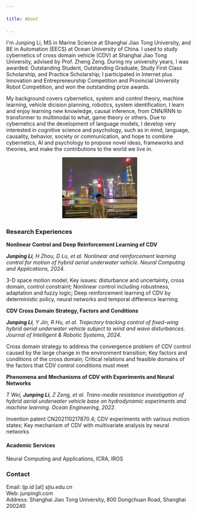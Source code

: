 ```yaml
---

title: About

---
```


I'm Junping Li, MS in Marine Science at Shanghai Jiao Tong University, and BE in Automation (EECS) at Ocean University of China. I used to study cybernetics of cross domain vehicle (CDV) at Shanghai Jiao Tong University, advised by Prof. Zheng Zeng. During my university years, I was awarded: Outstanding Student, Outstanding Graduate, Study First Class Scholarship, and Practice Scholarship; I participated in Internet plus Innovation and Entrepreneurship Competition and Provincial University Robot Competition, and won the outstanding prize awards.

My background covers cybernetics, system and control theory, machine learning, vehicle dicision planning, robotics, system identification, I learn and enjoy learning new knowledge, causal inference, from CNN/RNN to transformer to multimodal to what, game theory or others. Due to cybernetics and the development of language models, I develop very interested in cognitive science and psychology, such as in mind, language, causality, behavior, society or communication, and hope to combine cybernetics, AI and psychology to propose novel ideas, frameworks and theories, and make the contributions to the world we live in.

<div align="center">
  <img src="./pic/sh.jpg" alt=" " style="width: 40%; height: auto;">
</div>

### Research Experiences

**Nonlinear Control and Deep Reinforcement Learning of CDV**<br>

***Junping Li**, H Zhou, D Lu, et al. Nonlinear and reinforcement learning control for motion of hybrid aerial underwater vehicle. Neural Computing and Applications, 2024.*

3-D space motion model; Key issues: disturbance and uncertainty, cross domain, control constraint; Nonlinear control including robustness, adaptation and fuzzy logic; Deep reinforcement learning of CDV by deterministic policy, neural networks and temporal difference learning

**CDV Cross Domain Strategy, Factors and Conditions**

***Junping Li**, Y Jin, R Hu, et al. Trajectory tracking control of fixed-wing hybrid aerial underwater vehicle subject to wind and wave disturbances. Journal of Intelligent & Robotic Systems, 2024.*

Cross domain strategy to address the convergence problem of CDV control caused by the large change in the environment transition; Key factors and conditions of the cross domain; Critical relations and feasible domains of the factors that CDV control conditions must meet

**Phenomena and Mechanisms of CDV with Experiments and Neural Networks**

*T Wei, **Junping Li**, Z Zeng, et al. Trans-media resistance investigation of hybrid aerial underwater vehicle base on hydrodynamic experiments and machine learning. Ocean Engineering, 2022.*

Invention patent CN202110217870.4; CDV experiments with various motion states; Key mechanism of CDV with multivariate analysis by neural networks

#### Academic Services

Neural Computing and Applications, ICRA, IROS

### Contact
Email: ljp.id [at] sjtu.edu.cn <br>
Web: junpingli.com <br>
Address: Shanghai Jiao Tong University, 800 Dongchuan Road, Shanghai 200240





<!--
<script>document.title = "J L";</script>
-->

<!--
<script>document.querySelector('h1').innerHTML = 'J L';</script>
-->




